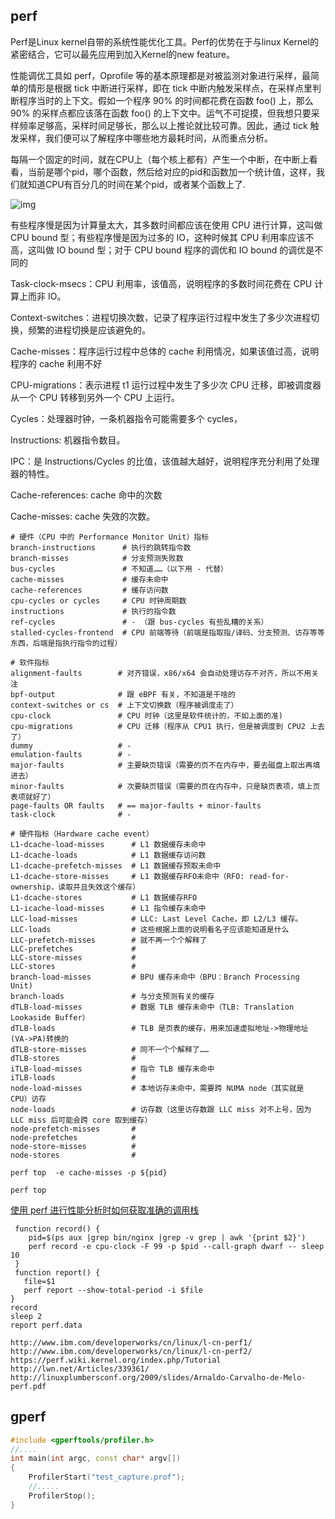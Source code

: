 



## perf ##

 Perf是Linux kernel自带的系统性能优化工具。Perf的优势在于与linux Kernel的紧密结合，它可以最先应用到加入Kernel的new feature。

性能调优工具如 perf，Oprofile 等的基本原理都是对被监测对象进行采样，最简单的情形是根据 tick 中断进行采样，即在 tick 中断内触发采样点，在采样点里判断程序当时的上下文。假如一个程序 90% 的时间都花费在函数 foo() 上，那么 90% 的采样点都应该落在函数 foo() 的上下文中。运气不可捉摸，但我想只要采样频率足够高，采样时间足够长，那么以上推论就比较可靠。因此，通过 tick 触发采样，我们便可以了解程序中哪些地方最耗时间，从而重点分析。



每隔一个固定的时间，就在CPU上（每个核上都有）产生一个中断，在中断上看看，当前是哪个pid，哪个函数，然后给对应的pid和函数加一个统计值，这样，我们就知道CPU有百分几的时间在某个pid，或者某个函数上了.

![img](E:\WorkSpace\github\ZenBlog\static\post\windows\gperf-tools\9a1cce72e02b748c02d182d56dc5df40_b.jpg)



有些程序慢是因为计算量太大，其多数时间都应该在使用 CPU 进行计算，这叫做 CPU bound 型；有些程序慢是因为过多的 IO，这种时候其 CPU 利用率应该不高，这叫做 IO bound 型；对于 CPU bound 程序的调优和 IO bound 的调优是不同的



Task-clock-msecs：CPU 利用率，该值高，说明程序的多数时间花费在 CPU 计算上而非 IO。

Context-switches：进程切换次数，记录了程序运行过程中发生了多少次进程切换，频繁的进程切换是应该避免的。

Cache-misses：程序运行过程中总体的 cache 利用情况，如果该值过高，说明程序的 cache 利用不好

CPU-migrations：表示进程 t1 运行过程中发生了多少次 CPU 迁移，即被调度器从一个 CPU 转移到另外一个 CPU 上运行。

Cycles：处理器时钟，一条机器指令可能需要多个 cycles，

Instructions: 机器指令数目。

IPC：是 Instructions/Cycles 的比值，该值越大越好，说明程序充分利用了处理器的特性。

Cache-references: cache 命中的次数

Cache-misses: cache 失效的次数。



```
# 硬件（CPU 中的 Performance Monitor Unit）指标
branch-instructions      # 执行的跳转指令数
branch-misses            # 分支预测失败数
bus-cycles               # 不知道……（以下用 - 代替）
cache-misses             # 缓存未命中
cache-references         # 缓存访问数
cpu-cycles or cycles     # CPU 时钟周期数
instructions             # 执行的指令数
ref-cycles               # - （跟 bus-cycles 有些乱糟的关系）
stalled-cycles-frontend  # CPU 前端等待（前端是指取指/译码、分支预测、访存等等东西，后端是指执行指令的过程）

# 软件指标
alignment-faults        # 对齐错误，x86/x64 会自动处理访存不对齐，所以不用关注
bpf-output              # 跟 eBPF 有关，不知道是干啥的
context-switches or cs  # 上下文切换数（程序被调度走了）
cpu-clock               # CPU 时钟（这里是软件统计的，不如上面的准)
cpu-migrations          # CPU 迁移（程序从 CPU1 执行，但是被调度到 CPU2 上去了）
dummy                   # -
emulation-faults        # -
major-faults            # 主要缺页错误（需要的页不在内存中，要去磁盘上取出再填进去）
minor-faults            # 次要缺页错误（需要的页在内存中，只是缺页表项，填上页表项就好了）
page-faults OR faults   # == major-faults + minor-faults
task-clock              # -

# 硬件指标（Hardware cache event）
L1-dcache-load-misses      # L1 数据缓存未命中
L1-dcache-loads            # L1 数据缓存访问数
L1-dcache-prefetch-misses  # L1 数据缓存预取未命中
L1-dcache-store-misses     # L1 数据缓存RFO未命中（RFO: read-for-ownership，读取并且失效这个缓存）
L1-dcache-stores           # L1 数据缓存RFO
L1-icache-load-misses      # L1 指令缓存未命中
LLC-load-misses            # LLC: Last Level Cache，即 L2/L3 缓存。
LLC-loads                  # 这些根据上面的说明看名子应该能知道是什么
LLC-prefetch-misses        # 就不再一个个解释了
LLC-prefetches             #
LLC-store-misses           #
LLC-stores                 #
branch-load-misses         # BPU 缓存未命中（BPU：Branch Processing Unit)
branch-loads               # 与分支预测有关的缓存
dTLB-load-misses           # 数据 TLB 缓存未命中（TLB: Translation Lookaside Buffer）
dTLB-loads                 # TLB 是页表的缓存，用来加速虚拟地址->物理地址(VA->PA)转换的
dTLB-store-misses          # 同不一个个解释了……
dTLB-stores                #
iTLB-load-misses           # 指令 TLB 缓存未命中
iTLB-loads                 #
node-load-misses           # 本地访存未命中，需要跨 NUMA node（其实就是 CPU）访存 
node-loads                 # 访存数（这里访存数跟 LLC miss 对不上号，因为 LLC miss 后可能会跨 core 取到缓存）
node-prefetch-misses       #
node-prefetches            #
node-store-misses          #
node-stores                #
```



```shell
perf top  -e cache-misses -p ${pid}

perf top 
```



[使用 perf 进行性能分析时如何获取准确的调用栈](https://gaomf.cn/2019/10/30/perf_stack_traceback/)

```shell
 function record() {
 	pid=$(ps aux |grep bin/nginx |grep -v grep | awk '{print $2}')
   	perf record -e cpu-clock -F 99 -p $pid --call-graph dwarf -- sleep 10
 }
 function report() {
   file=$1
   perf report --show-total-period -i $file
}
record
sleep 2
report perf.data
```



```
http://www.ibm.com/developerworks/cn/linux/l-cn-perf1/
http://www.ibm.com/developerworks/cn/linux/l-cn-perf2/
https://perf.wiki.kernel.org/index.php/Tutorial
http://lwn.net/Articles/339361/
http://linuxplumbersconf.org/2009/slides/Arnaldo-Carvalho-de-Melo-perf.pdf
```







## gperf ##

```cpp
#include <gperftools/profiler.h>
//....
int main(int argc, const char* argv[])
{
	ProfilerStart("test_capture.prof");
	//.....
	ProfilerStop();
}

```

